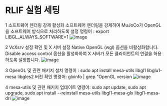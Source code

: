 # RLIF 실험 세팅 
1 소프트웨어 렌더링 강제 활성화
소프트웨어 렌더링을 강제하여 MuJoCo가 OpenGL을 소프트웨어 방식으로 처리하도록 설정
명령어 :  export LIBGL_ALWAYS_SOFTWARE=1 
![image](https://github.com/user-attachments/assets/34bd029a-18c7-4cba-b50e-c9b1565ff508)

2  VcXsrv 설정 확인 및 X 서버 설정
Native OpenGL (wgl) 옵션을 비활성화합니다.
Disable access control 옵션을 활성화하여 X 서버가 모든 클라이언트의 연결을 허용하도록 설정합니다. 
![image](https://github.com/user-attachments/assets/b74659e6-007c-4d1e-878c-b48c63d11caa)

3 OpenGL 및 관련 패키지 설치
명령어 : sudo apt install mesa-utils libgl1 libglu1-mesa libgles2
버전 확인
명령어: glxinfo | grep "OpenGL version
![image](https://github.com/user-attachments/assets/8fe8584a-13b8-4eb4-ba9c-20ed9e6efd8c)

4 mesa-utils 및 관련 패키지 업데이트 
명령어: sudo apt update, sudo apt upgrade, sudo apt install --reinstall mesa-utils libgl1-mesa-glx libgl1-mesa-dri
![image](https://github.com/user-attachments/assets/75d399a5-274a-42a2-af6f-6dfeef9f49dd)



